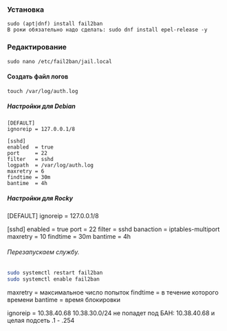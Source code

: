 ### Установка
	sudo (apt|dnf) install fail2ban
	В роки обязательно надо сделать: sudo dnf install epel-release -y
### Редактирование 
	sudo nano /etc/fail2ban/jail.local

#### Создать файл логов
```
touch /var/log/auth.log
```
##### Настройки для Debian
```
[DEFAULT]
ignoreip = 127.0.0.1/8

[sshd]
enabled  = true
port     = 22
filter   = sshd
logpath  = /var/log/auth.log
maxretry = 6
findtime = 30m
bantime  = 4h
```

##### Настройки для Rocky
[DEFAULT]
ignoreip = 127.0.0.1/8

[sshd]
enabled  = true
port     = 22
filter   = sshd
banaction = iptables-multiport
maxretry = 10
findtime = 30m
bantime  = 4h

###### Перезапускаем службу.
```sh
sudo systemctl restart fail2ban
sudo systemctl enable fail2ban
```


maxretry = максимальное число попыток
findtime = в течение которого времени
bantime = время блокировки

ignoreip = 10.38.40.68 10.38.30.0/24 не попадет под БАН: 10.38.40.68 и целая подсеть .1 - .254

